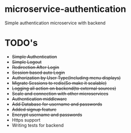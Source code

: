 # microservice-authentication
Simple authentication microservice with backend
# TODO's
- ~~Simple Authentication~~
- ~~Simple Logout~~
- ~~Redirection After Login~~
- ~~Session based auto Login~~
- ~~Authorization by User Type(Including menu displays)~~
- ~~Migrate Sessions to redis(So make it scalable)~~
- ~~Logging all action on backend(to external sources)~~
- ~~Scale and connection with other microservices~~
- ~~Authentication middleware~~
- ~~Add Database for username and passwords~~
- ~~Added signup feature~~
- ~~Encrypt username and passwords~~
- Https support
- Writing tests for backend